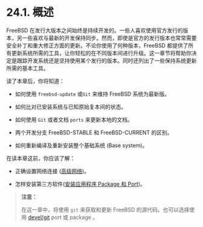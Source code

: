 # 24.1. 概述

FreeBSD 在发行大版本之间始终是持续开发的。一些人喜欢使用官方发行的版本，另一些喜欢与最新的开发保持同步。然而，即使是官方的发行版本也常常需要安全补丁和重大修正方面的更新。不论你使用了何种版本，FreeBSD 都提供了所有更新系统所需的工具，让你轻松的在不同版本间进行升级。这一章节将帮助你决定是跟踪开发系统还是坚持使用某个发行的版本。同时还列出了一些保持系统更新所需的基本工具。

读了本章后，你将知道：

- 如何使用 `freebsd-update` 或`Git` 来维持 FreeBSD 系统为最新版。

- 如何比对已安装系统与已知原始复本间的状态。

- 如何使用 `Git` 或者文档 `ports` 来更新本地的文档。

- 两个开发分支 FreeBSD-STABLE 和 FreeBSD-CURRENT 的区别。

- 如何重新编译及重新安装整个基础系统 (Base system)。

在读本章这前，你应该了解：

- 正确设置网络连接 ([高级网络](https://handbook.freebsdcn.org/di-32-zhang-gao-ji-wang-luo))。

- 怎样安装第三方软件([安装应用程序 Package 和 Port](https://handbook.freebsdcn.org/di-4-zhang-an-zhuang-ying-yong-cheng-xu-package-he-port))。

> **注意：**
> 
> 在这一章中，将使用 `git` 来获取和更新 FreeBSD 的源代码。也可以选择使用 [devel/git](https://cgit.freebsd.org/ports/tree/devel/git/pkg-descr) port 或 package 。

